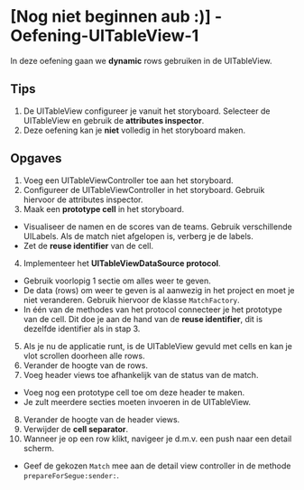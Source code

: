 # [Nog niet beginnen aub :)] - Oefening-UITableView-1

In deze oefening gaan we **dynamic** rows gebruiken in de UITableView.

## Tips
1. De UITableView configureer je vanuit het storyboard. Selecteer de UITableView en gebruik de **attributes inspector**.
2. Deze oefening kan je **niet** volledig in het storyboard maken.

## Opgaves
1. Voeg een UITableViewController toe aan het storyboard.
2. Configureer de UITableViewController in het storyboard. Gebruik hiervoor de attributes inspector.
3. Maak een **prototype cell** in het storyboard.
  - Visualiseer de namen en de scores van de teams. Gebruik verschillende UILabels. Als de match niet afgelopen is, verberg je de labels.
  - Zet de **reuse identifier** van de cell.
4. Implementeer het **UITableViewDataSource protocol**.
  - Gebruik voorlopig 1 sectie om alles weer te geven.
  - De data (rows) om weer te geven is al aanwezig in het project en moet je niet veranderen. Gebruik hiervoor de klasse `MatchFactory`.
  - In één van de methodes van het protocol connecteer je het prototype van de cell. Dit doe je aan de hand van de **reuse identifier**, dit is dezelfde identifier als in stap 3.
5. Als je nu de applicatie runt, is de UITableView gevuld met cells en kan je vlot scrollen doorheen alle rows.
6. Verander de hoogte van de rows.
7. Voeg header views toe afhankelijk van de status van de match.
  - Voeg nog een prototype cell toe om deze header te maken.
  - Je zult meerdere secties moeten invoeren in de UITableView.
8. Verander de hoogte van de header views.
9. Verwijder de **cell separator**.
10. Wanneer je op een row klikt, navigeer je d.m.v. een push naar een detail scherm.
  - Geef de gekozen `Match` mee aan de detail view controller in de methode `prepareForSegue:sender:`.
